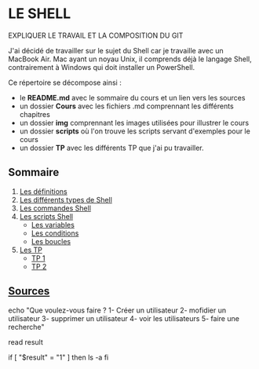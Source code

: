 # LE SHELL

EXPLIQUER LE TRAVAIL ET LA COMPOSITION DU GIT

J'ai décidé de travailler sur le sujet du Shell car je travaille avec un MacBook Air. Mac ayant un noyau Unix, il comprends déjà le langage Shell, contrairement à Windows qui doit installer un PowerShell. 

Ce répertoire se décompose ainsi : 
* le **README.md** avec le sommaire du cours et un lien vers les sources
* un dossier **Cours** avec les fichiers .md comprennant les différents chapitres
* un dossier **img** comprennant les images utilisées pour illustrer le cours
* un dossier **scripts** où l'on trouve les scripts servant d'exemples pour le cours
* un dossier **TP** avec les différents TP que j'ai pu travailler.

## Sommaire
1. [Les définitions](./Cours/definition.md)
2. [Les différents types de Shell](./Cours/types.md)
3. [Les commandes Shell](./Cours/cmd.md)
4. [Les scripts Shell](./Cours/scripts.md)
    * [Les variables](./Cours/var.md)
    * [Les conditions](./Cours/conditions.md)
    * [Les boucles](./Cours/boucles.md)
5. [Les TP](./TP)
    * [TP 1](./TP/TP1.md)
    * [TP 2](./TP/TP2.md)

## [Sources](./Cours/sources.md)



echo "Que voulez-vous faire ?
1- Créer un utilisateur
2- mofidier un utilisateur
3- supprimer un utilisateur
4- voir les utilisateurs
5- faire une recherche"

read result

if [ "$result" = "1" ] 
then
ls -a
fi

